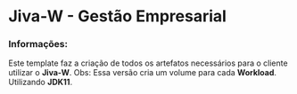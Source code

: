 # Jiva-W - Gestão Empresarial

### Informações:

 Este template faz a criação de todos os artefatos necessários para o cliente utilizar o **Jiva-W**.
 Obs: Essa versão cria um volume para cada **Workload**. Utilizando **JDK11**.